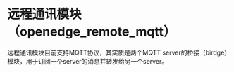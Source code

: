 # 远程通讯模块（openedge_remote_mqtt）

远程通讯模块目前支持MQTT协议，其实质是两个MQTT server的桥接（birdge）模块，用于订阅一个server的消息并转发给另一个server。
